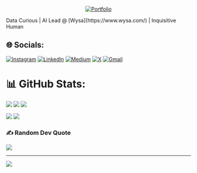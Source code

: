 <p align="center">
  <a href="https://anandgupta1202.github.io">
    <img src="https://img.shields.io/badge/Visit-My%20portfolio-blue?style=for-the-badge&logo=materialformkdocs&logoColor=white" alt="Portfolio">
  </a><br>
</p>
Data Curious | AI Lead @ [Wysa](https://www.wysa.com/) | Inquisitive Human

## 🌐 Socials:
[![Instagram](https://img.shields.io/badge/Instagram-%23E4405F.svg?logo=Instagram&logoColor=white)](https://instagram.com/habitcodes) [![LinkedIn](https://img.shields.io/badge/LinkedIn-%230077B5.svg?logo=linkedin&logoColor=white)](https://linkedin.com/in/anand-gupta-1202) [![Medium](https://img.shields.io/badge/Medium-12100E?logo=medium&logoColor=white)](https://medium.com/@anand.gupta1202) [![X](https://img.shields.io/badge/X-black.svg?logo=X&logoColor=white)](https://x.com/AnandGupta1202) [![Gmail](https://img.shields.io/badge/Gmail-D14836?logo=gmail&logoColor=white)](mailto:reachout@anand.aleeas.com)

# 📊 GitHub Stats:
![](https://github-readme-stats.vercel.app/api?username=anandgupta1202&theme=blue-green&hide_border=false&include_all_commits=true&count_private=true)
![](https://github-readme-streak-stats.herokuapp.com/?user=anandgupta1202&theme=blue-green&hide_border=false)
![](https://github-readme-stats.vercel.app/api/top-langs/?username=anandgupta1202&theme=blue-green&hide_border=false&include_all_commits=true&count_private=true&layout=compact)

<a><img src="https://github-readme-stats.vercel.app/api?username=anandgupta1202&theme=blue-green&hide_border=false&include_all_commits=true&count_private=true" width="auto" />
</a>
<a><img src="https://github-readme-stats.vercel.app/api/top-langs/?username=anandgupta1202&theme=blue-green&hide_border=false&include_all_commits=true&count_private=true&layout=compact" width="auto" />
</a>

### ✍️ Random Dev Quote
![](https://quotes-github-readme.vercel.app/api?type=horizontal&theme=radical)

---
[![](https://visitcount.itsvg.in/api?id=anandgupta1202&icon=0&color=0)](https://visitcount.itsvg.in)

<!-- Proudly created with GPRM ( https://gprm.itsvg.in ) -->